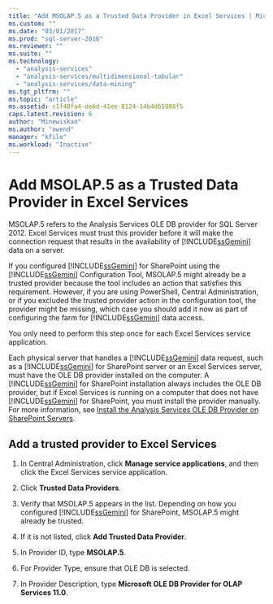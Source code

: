 ```yaml
---
title: "Add MSOLAP.5 as a Trusted Data Provider in Excel Services | Microsoft Docs"
ms.custom: ""
ms.date: "03/01/2017"
ms.prod: "sql-server-2016"
ms.reviewer: ""
ms.suite: ""
ms.technology: 
  - "analysis-services"
  - "analysis-services/multidimensional-tabular"
  - "analysis-services/data-mining"
ms.tgt_pltfrm: ""
ms.topic: "article"
ms.assetid: c1f40fa4-de6d-41ee-8124-14b4d65988f5
caps.latest.revision: 6
author: "Minewiskan"
ms.author: "owend"
manager: "kfile"
ms.workload: "Inactive"
---
```

# Add MSOLAP.5 as a Trusted Data Provider in Excel Services
  MSOLAP.5 refers to the Analysis Services OLE DB provider for SQL Server 2012. Excel Services must trust this provider before it will make the connection request that results in the availability of [!INCLUDE[ssGemini](../../includes/ssgemini-md.md)] data on a server.  
  
 If you configured [!INCLUDE[ssGemini](../../includes/ssgemini-md.md)] for SharePoint using the [!INCLUDE[ssGemini](../../includes/ssgemini-md.md)] Configuration Tool, MSOLAP.5 might already be a trusted provider because the tool includes an action that satisfies this requirement. However, if you are using PowerShell, Central Administration, or if you excluded the trusted provider action in the configuration tool, the provider might be missing, which case you should add it now as part of configuring the farm for [!INCLUDE[ssGemini](../../includes/ssgemini-md.md)] data access.  
  
 You only need to perform this step once for each Excel Services service application.  
  
 Each physical server that handles a [!INCLUDE[ssGemini](../../includes/ssgemini-md.md)] data request, such as a [!INCLUDE[ssGemini](../../includes/ssgemini-md.md)] for SharePoint server or an Excel Services server, must have the OLE DB provider installed on the computer. A [!INCLUDE[ssGemini](../../includes/ssgemini-md.md)] for SharePoint installation always includes the OLE DB provider, but if Excel Services is running on a computer that does not have [!INCLUDE[ssGemini](../../includes/ssgemini-md.md)] for SharePoint, you must install the provider manually. For more information, see [Install the Analysis Services OLE DB Provider on SharePoint Servers](http://msdn.microsoft.com/en-us/2c62daf9-1f2d-4508-a497-af62360ee859).  
  
## Add a trusted provider to Excel Services  
  
1.  In Central Administration, click **Manage service applications**, and then click the Excel Services service application.  
  
2.  Click **Trusted Data Providers**.  
  
3.  Verify that MSOLAP.5 appears in the list. Depending on how you configured [!INCLUDE[ssGemini](../../includes/ssgemini-md.md)] for SharePoint, MSOLAP.5 might already be trusted.  
  
4.  If it is not listed, click **Add Trusted Data Provider**.  
  
5.  In Provider ID, type **MSOLAP.5**.  
  
6.  For Provider Type, ensure that OLE DB is selected.  
  
7.  In Provider Description, type **Microsoft OLE DB Provider for OLAP Services 11.0**.  
  
  
